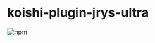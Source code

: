 # koishi-plugin-jrys-ultra

[![npm](https://img.shields.io/npm/v/koishi-plugin-jrys-ultra?style=flat-square)](https://www.npmjs.com/package/koishi-plugin-jrys-ultra)


